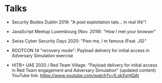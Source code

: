 Talks 
======

- Security Bsides Dublin 2019: "A post exploitation tale... in real life"!

- JavaScript Meetup Luxembourg (Nov. 2019): "How I met your browser"

- Swiss Cyber Security Days 2020: "Pwn me, I m famous (Feat. JS)"

- ROOTCON 14 "recovery mode": Payload delivery for initial access in Adversary Simulation exercise

- HITB+ UAE 2020 / Red Team Village: "Payload delivery for initial access in Red Team engagement and Adversary Simulation" (updated content)
	YouTube link: https://www.youtube.com/watch?v=fLskXxHjQAI 

